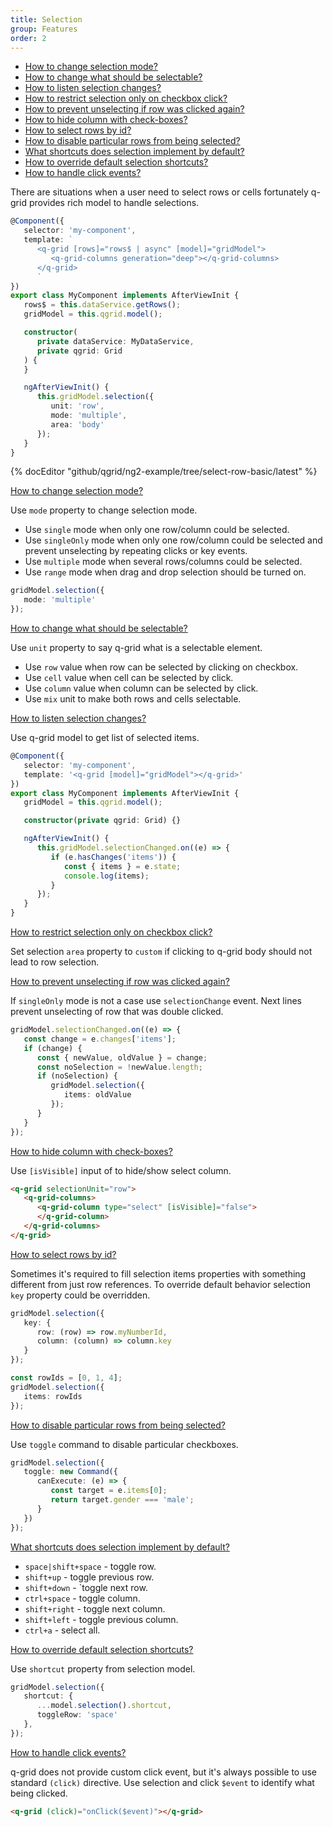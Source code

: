```yaml
---
title: Selection
group: Features
order: 2
---
```


- [How to change selection mode?](#how-to-change-selection-mode)
- [How to change what should be selectable?](#how-to-change-what-should-be-selectable)
- [How to listen selection changes?](#how-to-listen-selection-changes)
- [How to restrict selection only on checkbox click?](#how-to-restrict-selection-only-on-checkbox-click)
- [How to prevent unselecting if row was clicked again?](#how-to-prevent-unselecting-if-row-was-clicked-again)
- [How to hide column with check-boxes?](#how-to-hide-column-with-check-boxes)
- [How to select rows by id?](#how-to-select-rows-by-id)
- [How to disable particular rows from being selected?](#how-to-disable-particular-rows-from-being-selected)
- [What shortcuts does selection implement by default?](#what-shortcuts-does-selection-implement-by-default)
- [How to override default selection shortcuts?](#how-to-override-default-selection-shortcuts)
- [How to handle click events?](#how-to-handle-click-events)

There are situations when a user need to select rows or cells fortunately q-grid provides rich model to handle selections.

```typescript
@Component({
   selector: 'my-component',
   template: `
      <q-grid [rows]="rows$ | async" [model]="gridModel">
         <q-grid-columns generation="deep"></q-grid-columns>
      </q-grid>
      `
})
export class MyComponent implements AfterViewInit {
   rows$ = this.dataService.getRows();
   gridModel = this.qgrid.model();

   constructor(
      private dataService: MyDataService,
      private qgrid: Grid
   ) {
   }

   ngAfterViewInit() {
      this.gridModel.selection({
         unit: 'row',
         mode: 'multiple',
         area: 'body'
      });
   }
}
```

{% docEditor "github/qgrid/ng2-example/tree/select-row-basic/latest" %}

<a name="how-to-change-selection-mode" href="#how-to-change-selection-mode">
   How to change selection mode?
</a>

Use `mode` property to change selection mode.

* Use `single` mode when only one row/column could be selected.
* Use `singleOnly` mode when only one row/column could be selected and prevent unselecting by repeating clicks or key events.
* Use `multiple` mode when several rows/columns could be selected.
* Use `range` mode when drag and drop selection should be turned on.

```typescript
gridModel.selection({
   mode: 'multiple'
});
```

<a name="how-to-change-what-should-be-selectable" href="#how-to-change-what-should-be-selectable">
   How to change what should be selectable?
</a>

Use `unit` property to say q-grid what is a selectable element.
   
* Use `row` value when row can be selected by clicking on checkbox.
* Use `cell` value when cell can be selected by click.
* Use `column` value when column can be selected by click.
* Use `mix` unit to make both rows and cells selectable.

<a name="how-to-listen-selection-changes" href="how-to-listen-selection-changes">
   How to listen selection changes?
</a>

Use q-grid model to get list of selected items.

```typescript
@Component({
   selector: 'my-component',
   template: '<q-grid [model]="gridModel"></q-grid>'
})
export class MyComponent implements AfterViewInit {
   gridModel = this.qgrid.model();

   constructor(private qgrid: Grid) {}

   ngAfterViewInit() {
      this.gridModel.selectionChanged.on((e) => {
         if (e.hasChanges('items')) {
            const { items } = e.state;
            console.log(items);
         }
      });
   }
}
```

<a name="how-to-restrict-selection-only-on-checkbox-click" href="#how-to-restrict-selection-only-on-checkbox-click">
   How to restrict selection only on checkbox click?
</a>

Set selection `area` property to `custom` if clicking to q-grid body should not lead to row selection.

<a name="how-to-prevent-unselecting-if-row-was-clicked-again" href="#how-to-prevent-unselecting-if-row-was-clicked-again">
   How to prevent unselecting if row was clicked again?
</a>

If `singleOnly` mode is not a case use `selectionChange` event. Next lines prevent unselecting of row that was double clicked.

```typescript
gridModel.selectionChanged.on((e) => {
   const change = e.changes['items'];
   if (change) {
      const { newValue, oldValue } = change;
      const noSelection = !newValue.length;
      if (noSelection) {
         gridModel.selection({
            items: oldValue
         });
      }
   }
});
```

<a name="how-to-hide-column-with-check-boxes" href="#how-to-hide-column-with-check-boxes">
   How to hide column with check-boxes?
</a>

Use `[isVisible]` input of to hide/show select column.

```html
<q-grid selectionUnit="row">
   <q-grid-columns>
      <q-grid-column type="select" [isVisible]="false">
      </q-grid-column>
   </q-grid-columns>
</q-grid>
```

<a name="how-to-select-rows-by-id" href="#how-to-select-rows-by-id">
   How to select rows by id?
</a>

Sometimes it's required to fill selection items properties with something different from just row references. To override default behavior selection `key` property could be overridden.

```typescript
gridModel.selection({
   key: {
      row: (row) => row.myNumberId,
      column: (column) => column.key
   }
});

const rowIds = [0, 1, 4];
gridModel.selection({
   items: rowIds
});
```

<a name="how-to-disable-particular-rows-from-being-selected" href="#how-to-disable-particular-rows-from-being-selected">
   How to disable particular rows from being selected?
</a>

Use `toggle` command to disable particular checkboxes.

```typescript
gridModel.selection({
   toggle: new Command({
      canExecute: (e) => {
         const target = e.items[0];
         return target.gender === 'male';
      }
   })
});
```

<a name="what-shortcuts-does-selection-implement-by-default" href="#what-shortcuts-does-selection-implement-by-default">
   What shortcuts does selection implement by default?
</a>

* `space|shift+space` - toggle row.
* `shift+up` - toggle previous row.
* `shift+down` - `toggle next row.
* `ctrl+space` - toggle column.
* `shift+right` - toggle next column.
* `shift+left` - toggle previous column.
* `ctrl+a` - select all.

<a name="how-to-override-default-selection-shortcuts" href="#how-to-override-default-selection-shortcuts">
   How to override default selection shortcuts?
</a>

Use `shortcut` property from selection model.

```typescript
gridModel.selection({
   shortcut: {
      ...model.selection().shortcut,
      toggleRow: 'space'
   },
});
```

<a name="how-to-handle-click-events" href="#how-to-handle-click-events">
   How to handle click events?
</a>

q-grid does not provide custom click event, but it's always possible to use standard `(click)` directive. Use selection and click `$event` to identify what being clicked.

```html
<q-grid (click)="onClick($event)"></q-grid>
```
